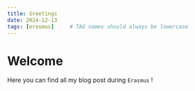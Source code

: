 ```yaml
---
title: Greetings
date: 2024-12-13
tags: [erasmus]     # TAG names should always be lowercase
---
```

# Welcome

Here you can find all my blog post during `Erasmus` !
